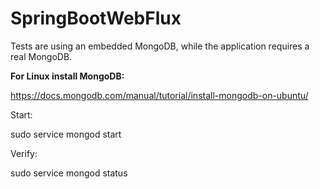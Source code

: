# SpringBootWebFlux
Tests are using an embedded MongoDB, while the application requires a real MongoDB.


**For Linux install MongoDB:**

https://docs.mongodb.com/manual/tutorial/install-mongodb-on-ubuntu/

Start:

sudo service mongod start

Verify:

sudo service mongod status


